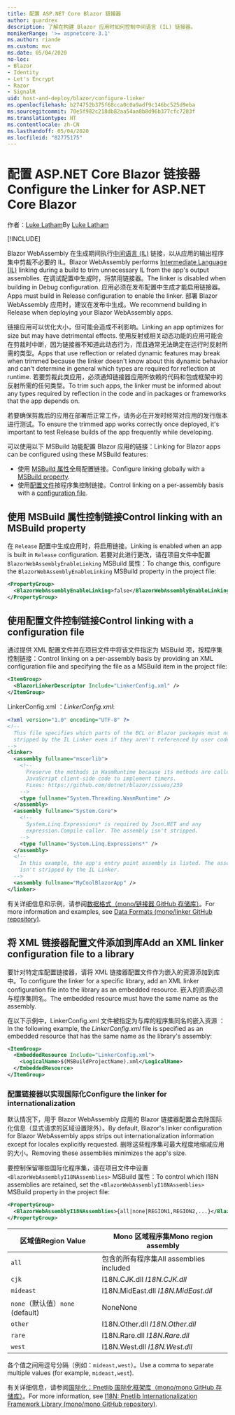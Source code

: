 ```yaml
---
title: 配置 ASP.NET Core Blazor 链接器
author: guardrex
description: 了解在构建 Blazor 应用时如何控制中间语言 (IL) 链接器。
monikerRange: '>= aspnetcore-3.1'
ms.author: riande
ms.custom: mvc
ms.date: 05/04/2020
no-loc:
- Blazor
- Identity
- Let's Encrypt
- Razor
- SignalR
uid: host-and-deploy/blazor/configure-linker
ms.openlocfilehash: b274752b375f68cca0c0a9adf9c146bc525d9eba
ms.sourcegitcommit: 70e5f982c218db82aa54aa8b8d96b377cfc7283f
ms.translationtype: HT
ms.contentlocale: zh-CN
ms.lasthandoff: 05/04/2020
ms.locfileid: "82775175"
---
```

# <a name="configure-the-linker-for-aspnet-core-blazor"></a><span data-ttu-id="561c8-103">配置 ASP.NET Core Blazor 链接器</span><span class="sxs-lookup"><span data-stu-id="561c8-103">Configure the Linker for ASP.NET Core Blazor</span></span>

<span data-ttu-id="561c8-104">作者：[Luke Latham](https://github.com/guardrex)</span><span class="sxs-lookup"><span data-stu-id="561c8-104">By [Luke Latham](https://github.com/guardrex)</span></span>

[!INCLUDE[](~/includes/blazorwasm-preview-notice.md)]

<span data-ttu-id="561c8-105">Blazor WebAssembly 在生成期间执行[中间语言 (IL)](/dotnet/standard/managed-code#intermediate-language--execution) 链接，以从应用的输出程序集中剪裁不必要的 IL。</span><span class="sxs-lookup"><span data-stu-id="561c8-105">Blazor WebAssembly performs [Intermediate Language (IL)](/dotnet/standard/managed-code#intermediate-language--execution) linking during a build to trim unnecessary IL from the app's output assemblies.</span></span> <span data-ttu-id="561c8-106">在调试配置中生成时，将禁用链接器。</span><span class="sxs-lookup"><span data-stu-id="561c8-106">The linker is disabled when building in Debug configuration.</span></span> <span data-ttu-id="561c8-107">应用必须在发布配置中生成才能启用链接器。</span><span class="sxs-lookup"><span data-stu-id="561c8-107">Apps must build in Release configuration to enable the linker.</span></span> <span data-ttu-id="561c8-108">部署 Blazor WebAssembly 应用时，建议在发布中生成。</span><span class="sxs-lookup"><span data-stu-id="561c8-108">We recommend building in Release when deploying your Blazor WebAssembly apps.</span></span> 

<span data-ttu-id="561c8-109">链接应用可以优化大小，但可能会造成不利影响。</span><span class="sxs-lookup"><span data-stu-id="561c8-109">Linking an app optimizes for size but may have detrimental effects.</span></span> <span data-ttu-id="561c8-110">使用反射或相关动态功能的应用可能会在剪裁时中断，因为链接器不知道此动态行为，而且通常无法确定在运行时反射所需的类型。</span><span class="sxs-lookup"><span data-stu-id="561c8-110">Apps that use reflection or related dynamic features may break when trimmed because the linker doesn't know about this dynamic behavior and can't determine in general which types are required for reflection at runtime.</span></span> <span data-ttu-id="561c8-111">若要剪裁此类应用，必须通知链接器应用所依赖的代码和包或框架中的反射所需的任何类型。</span><span class="sxs-lookup"><span data-stu-id="561c8-111">To trim such apps, the linker must be informed about any types required by reflection in the code and in packages or frameworks that the app depends on.</span></span> 

<span data-ttu-id="561c8-112">若要确保剪裁后的应用在部署后正常工作，请务必在开发时经常对应用的发行版本进行测试。</span><span class="sxs-lookup"><span data-stu-id="561c8-112">To ensure the trimmed app works correctly once deployed, it's important to test Release builds of the app frequently while developing.</span></span>

<span data-ttu-id="561c8-113">可以使用以下 MSBuild 功能配置 Blazor 应用的链接：</span><span class="sxs-lookup"><span data-stu-id="561c8-113">Linking for Blazor apps can be configured using these MSBuild features:</span></span>

* <span data-ttu-id="561c8-114">使用 [MSBuild 属性](#control-linking-with-an-msbuild-property)全局配置链接。</span><span class="sxs-lookup"><span data-stu-id="561c8-114">Configure linking globally with a [MSBuild property](#control-linking-with-an-msbuild-property).</span></span>
* <span data-ttu-id="561c8-115">使用[配置文件](#control-linking-with-a-configuration-file)按程序集控制链接。</span><span class="sxs-lookup"><span data-stu-id="561c8-115">Control linking on a per-assembly basis with a [configuration file](#control-linking-with-a-configuration-file).</span></span>

## <a name="control-linking-with-an-msbuild-property"></a><span data-ttu-id="561c8-116">使用 MSBuild 属性控制链接</span><span class="sxs-lookup"><span data-stu-id="561c8-116">Control linking with an MSBuild property</span></span>

<span data-ttu-id="561c8-117">在 `Release` 配置中生成应用时，将启用链接。</span><span class="sxs-lookup"><span data-stu-id="561c8-117">Linking is enabled when an app is built in `Release` configuration.</span></span> <span data-ttu-id="561c8-118">若要对此进行更改，请在项目文件中配置 `BlazorWebAssemblyEnableLinking` MSBuild 属性：</span><span class="sxs-lookup"><span data-stu-id="561c8-118">To change this, configure the `BlazorWebAssemblyEnableLinking` MSBuild property in the project file:</span></span>

```xml
<PropertyGroup>
  <BlazorWebAssemblyEnableLinking>false</BlazorWebAssemblyEnableLinking>
</PropertyGroup>
```

## <a name="control-linking-with-a-configuration-file"></a><span data-ttu-id="561c8-119">使用配置文件控制链接</span><span class="sxs-lookup"><span data-stu-id="561c8-119">Control linking with a configuration file</span></span>

<span data-ttu-id="561c8-120">通过提供 XML 配置文件并在项目文件中将该文件指定为 MSBuild 项，按程序集控制链接：</span><span class="sxs-lookup"><span data-stu-id="561c8-120">Control linking on a per-assembly basis by providing an XML configuration file and specifying the file as a MSBuild item in the project file:</span></span>

```xml
<ItemGroup>
  <BlazorLinkerDescriptor Include="LinkerConfig.xml" />
</ItemGroup>
```

<span data-ttu-id="561c8-121">LinkerConfig.xml  ：</span><span class="sxs-lookup"><span data-stu-id="561c8-121">*LinkerConfig.xml*:</span></span>

```xml
<?xml version="1.0" encoding="UTF-8" ?>
<!--
  This file specifies which parts of the BCL or Blazor packages must not be
  stripped by the IL Linker even if they aren't referenced by user code.
-->
<linker>
  <assembly fullname="mscorlib">
    <!--
      Preserve the methods in WasmRuntime because its methods are called by 
      JavaScript client-side code to implement timers.
      Fixes: https://github.com/dotnet/blazor/issues/239
    -->
    <type fullname="System.Threading.WasmRuntime" />
  </assembly>
  <assembly fullname="System.Core">
    <!--
      System.Linq.Expressions* is required by Json.NET and any 
      expression.Compile caller. The assembly isn't stripped.
    -->
    <type fullname="System.Linq.Expressions*" />
  </assembly>
  <!--
    In this example, the app's entry point assembly is listed. The assembly
    isn't stripped by the IL Linker.
  -->
  <assembly fullname="MyCoolBlazorApp" />
</linker>
```

<span data-ttu-id="561c8-122">有关详细信息和示例，请参阅[数据格式（mono/链接器 GitHub 存储库）](https://github.com/mono/linker/blob/master/docs/data-formats.md)。</span><span class="sxs-lookup"><span data-stu-id="561c8-122">For more information and examples, see [Data Formats (mono/linker GitHub repository)](https://github.com/mono/linker/blob/master/docs/data-formats.md).</span></span>

## <a name="add-an-xml-linker-configuration-file-to-a-library"></a><span data-ttu-id="561c8-123">将 XML 链接器配置文件添加到库</span><span class="sxs-lookup"><span data-stu-id="561c8-123">Add an XML linker configuration file to a library</span></span>

<span data-ttu-id="561c8-124">要针对特定库配置链接器，请将 XML 链接器配置文件作为嵌入的资源添加到库中。</span><span class="sxs-lookup"><span data-stu-id="561c8-124">To configure the linker for a specific library, add an XML linker configuration file into the library as an embedded resource.</span></span> <span data-ttu-id="561c8-125">嵌入的资源必须与程序集同名。</span><span class="sxs-lookup"><span data-stu-id="561c8-125">The embedded resource must have the same name as the assembly.</span></span>

<span data-ttu-id="561c8-126">在以下示例中，LinkerConfig.xml 文件被指定为与库的程序集同名的嵌入资源  ：</span><span class="sxs-lookup"><span data-stu-id="561c8-126">In the following example, the *LinkerConfig.xml* file is specified as an embedded resource that has the same name as the library's assembly:</span></span>

```xml
<ItemGroup>
  <EmbeddedResource Include="LinkerConfig.xml">
    <LogicalName>$(MSBuildProjectName).xml</LogicalName>
  </EmbeddedResource>
</ItemGroup>
```

### <a name="configure-the-linker-for-internationalization"></a><span data-ttu-id="561c8-127">配置链接器以实现国际化</span><span class="sxs-lookup"><span data-stu-id="561c8-127">Configure the linker for internationalization</span></span>

<span data-ttu-id="561c8-128">默认情况下，用于 Blazor WebAssembly 应用的 Blazor 链接器配置会去除国际化信息（显式请求的区域设置除外）。</span><span class="sxs-lookup"><span data-stu-id="561c8-128">By default, Blazor's linker configuration for Blazor WebAssembly apps strips out internationalization information except for locales explicitly requested.</span></span> <span data-ttu-id="561c8-129">删除这些程序集可最大程度地缩减应用的大小。</span><span class="sxs-lookup"><span data-stu-id="561c8-129">Removing these assemblies minimizes the app's size.</span></span>

<span data-ttu-id="561c8-130">要控制保留哪些国际化程序集，请在项目文件中设置 `<BlazorWebAssemblyI18NAssemblies>` MSBuild 属性：</span><span class="sxs-lookup"><span data-stu-id="561c8-130">To control which I18N assemblies are retained, set the `<BlazorWebAssemblyI18NAssemblies>` MSBuild property in the project file:</span></span>

```xml
<PropertyGroup>
  <BlazorWebAssemblyI18NAssemblies>{all|none|REGION1,REGION2,...}</BlazorWebAssemblyI18NAssemblies>
</PropertyGroup>
```

| <span data-ttu-id="561c8-131">区域值</span><span class="sxs-lookup"><span data-stu-id="561c8-131">Region Value</span></span>     | <span data-ttu-id="561c8-132">Mono 区域程序集</span><span class="sxs-lookup"><span data-stu-id="561c8-132">Mono region assembly</span></span>    |
| ---------------- | ----------------------- |
| `all`            | <span data-ttu-id="561c8-133">包含的所有程序集</span><span class="sxs-lookup"><span data-stu-id="561c8-133">All assemblies included</span></span> |
| `cjk`            | <span data-ttu-id="561c8-134">I18N.CJK.dll </span><span class="sxs-lookup"><span data-stu-id="561c8-134">*I18N.CJK.dll*</span></span>          |
| `mideast`        | <span data-ttu-id="561c8-135">I18N.MidEast.dll </span><span class="sxs-lookup"><span data-stu-id="561c8-135">*I18N.MidEast.dll*</span></span>      |
| <span data-ttu-id="561c8-136">`none`（默认值）</span><span class="sxs-lookup"><span data-stu-id="561c8-136">`none` (default)</span></span> | <span data-ttu-id="561c8-137">None</span><span class="sxs-lookup"><span data-stu-id="561c8-137">None</span></span>                    |
| `other`          | <span data-ttu-id="561c8-138">I18N.Other.dll </span><span class="sxs-lookup"><span data-stu-id="561c8-138">*I18N.Other.dll*</span></span>        |
| `rare`           | <span data-ttu-id="561c8-139">I18N.Rare.dll </span><span class="sxs-lookup"><span data-stu-id="561c8-139">*I18N.Rare.dll*</span></span>         |
| `west`           | <span data-ttu-id="561c8-140">I18N.West.dll </span><span class="sxs-lookup"><span data-stu-id="561c8-140">*I18N.West.dll*</span></span>         |

<span data-ttu-id="561c8-141">各个值之间用逗号分隔（例如：`mideast,west`）。</span><span class="sxs-lookup"><span data-stu-id="561c8-141">Use a comma to separate multiple values (for example, `mideast,west`).</span></span>

<span data-ttu-id="561c8-142">有关详细信息，请参阅[国际化：Pnetlib 国际化框架库（mono/mono GitHub 存储库）](https://github.com/mono/mono/tree/master/mcs/class/I18N)。</span><span class="sxs-lookup"><span data-stu-id="561c8-142">For more information, see [I18N: Pnetlib Internationalization Framework Library (mono/mono GitHub repository)](https://github.com/mono/mono/tree/master/mcs/class/I18N).</span></span>
